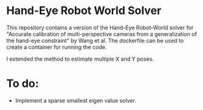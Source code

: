 # Hand-Eye Robot World Solver

This repository contains a version of the Hand-Eye Robot-World solver for "Accurate calibration of multi-perspective cameras from a generalization of the hand-eye constraint" by Wang et al.
The dockerfile can be used to create a container for running the code.

I extended the method to estimate multiple X and Y poses.

# To do:
- Implement a sparse smallest eigen value solver. 
